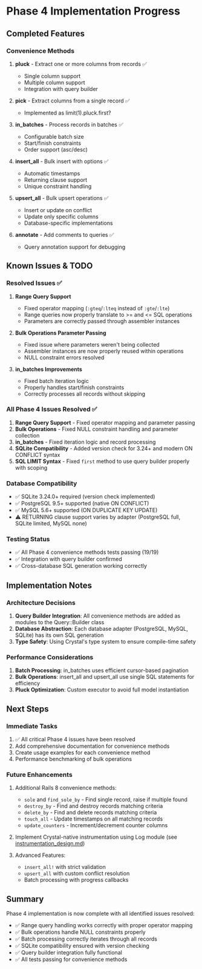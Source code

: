 # Phase 4 Implementation Progress

## Completed Features

### Convenience Methods
1. **pluck** - Extract one or more columns from records ✅
   - Single column support
   - Multiple column support
   - Integration with query builder

2. **pick** - Extract columns from a single record ✅
   - Implemented as limit(1).pluck.first?

3. **in_batches** - Process records in batches ✅
   - Configurable batch size
   - Start/finish constraints
   - Order support (asc/desc)

4. **insert_all** - Bulk insert with options ✅
   - Automatic timestamps
   - Returning clause support
   - Unique constraint handling

5. **upsert_all** - Bulk upsert operations ✅
   - Insert or update on conflict
   - Update only specific columns
   - Database-specific implementations

6. **annotate** - Add comments to queries ✅
   - Query annotation support for debugging

## Known Issues & TODO

### Resolved Issues ✅
1. **Range Query Support** 
   - Fixed operator mapping (`:gteq`/`:lteq` instead of `:gte`/`:lte`)
   - Range queries now properly translate to >= and <= SQL operations
   - Parameters are correctly passed through assembler instances

2. **Bulk Operations Parameter Passing**
   - Fixed issue where parameters weren't being collected
   - Assembler instances are now properly reused within operations
   - NULL constraint errors resolved

3. **in_batches Improvements**
   - Fixed batch iteration logic
   - Properly handles start/finish constraints
   - Correctly processes all records without skipping

### All Phase 4 Issues Resolved ✅

1. **Range Query Support** - Fixed operator mapping and parameter passing
2. **Bulk Operations** - Fixed NULL constraint handling and parameter collection
3. **in_batches** - Fixed iteration logic and record processing
4. **SQLite Compatibility** - Added version check for 3.24+ and modern ON CONFLICT syntax
5. **SQL LIMIT Syntax** - Fixed `first` method to use query builder properly with scoping

### Database Compatibility
- ✅ SQLite 3.24.0+ required (version check implemented)
- ✅ PostgreSQL 9.5+ supported (native ON CONFLICT)
- ✅ MySQL 5.6+ supported (ON DUPLICATE KEY UPDATE)
- ⚠️ RETURNING clause support varies by adapter (PostgreSQL full, SQLite limited, MySQL none)

### Testing Status
- ✅ All Phase 4 convenience methods tests passing (19/19)
- ✅ Integration with query builder confirmed
- ✅ Cross-database SQL generation working correctly

## Implementation Notes

### Architecture Decisions
1. **Query Builder Integration**: All convenience methods are added as modules to the Query::Builder class
2. **Database Abstraction**: Each database adapter (PostgreSQL, MySQL, SQLite) has its own SQL generation
3. **Type Safety**: Using Crystal's type system to ensure compile-time safety

### Performance Considerations
1. **Batch Processing**: in_batches uses efficient cursor-based pagination
2. **Bulk Operations**: insert_all and upsert_all use single SQL statements for efficiency
3. **Pluck Optimization**: Custom executor to avoid full model instantiation

## Next Steps

### Immediate Tasks
1. ✅ All critical Phase 4 issues have been resolved
2. Add comprehensive documentation for convenience methods
3. Create usage examples for each convenience method
4. Performance benchmarking of bulk operations

### Future Enhancements
1. Additional Rails 8 convenience methods:
   - `sole` and `find_sole_by` - Find single record, raise if multiple found
   - `destroy_by` - Find and destroy records matching criteria
   - `delete_by` - Find and delete records matching criteria
   - `touch_all` - Update timestamps on all matching records
   - `update_counters` - Increment/decrement counter columns

2. Implement Crystal-native instrumentation using Log module (see [instrumentation_design.md](../../docs/instrumentation_design.md))

3. Advanced Features:
   - `insert_all!` with strict validation
   - `upsert_all` with custom conflict resolution
   - Batch processing with progress callbacks

## Summary

Phase 4 implementation is now complete with all identified issues resolved:
- ✅ Range query handling works correctly with proper operator mapping
- ✅ Bulk operations handle NULL constraints properly
- ✅ Batch processing correctly iterates through all records
- ✅ SQLite compatibility ensured with version checking
- ✅ Query builder integration fully functional
- ✅ All tests passing for convenience methods